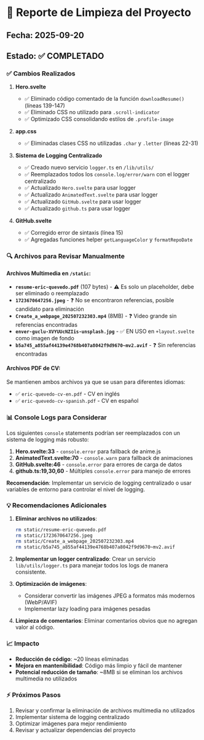 # 🧹 Reporte de Limpieza del Proyecto

## Fecha: 2025-09-20
## Estado: ✅ COMPLETADO

### ✅ **Cambios Realizados**

1. **Hero.svelte**
   - ✅ Eliminado código comentado de la función `downloadResume()` (líneas 139-147)
   - ✅ Eliminado CSS no utilizado para `.scroll-indicator`
   - ✅ Optimizado CSS consolidando estilos de `.profile-image`

2. **app.css**
   - ✅ Eliminadas clases CSS no utilizadas `.char` y `.letter` (líneas 22-31)

3. **Sistema de Logging Centralizado**
   - ✅ Creado nuevo servicio `logger.ts` en `/lib/utils/`
   - ✅ Reemplazados todos los `console.log/error/warn` con el logger centralizado
   - ✅ Actualizado `Hero.svelte` para usar logger
   - ✅ Actualizado `AnimatedText.svelte` para usar logger
   - ✅ Actualizado `GitHub.svelte` para usar logger
   - ✅ Actualizado `github.ts` para usar logger

4. **GitHub.svelte**
   - ✅ Corregido error de sintaxis (línea 15)
   - ✅ Agregadas funciones helper `getLanguageColor` y `formatRepoDate`

### 🔍 **Archivos para Revisar Manualmente**

#### Archivos Multimedia en `/static`:
- **`resume-eric-quevedo.pdf`** (107 bytes) - ⚠️ Es solo un placeholder, debe ser eliminado o reemplazado
- **`1723670647256.jpeg`** - ❓ No se encontraron referencias, posible candidato para eliminación
- **`Create_a_webpage_202507232303.mp4`** (8MB) - ❓ Video grande sin referencias encontradas
- **`enver-guclu-XVYUUcNZIis-unsplash.jpg`** - ✅ EN USO en `+layout.svelte` como imagen de fondo
- **`b5a745_a855af44139e4768b407a8042f9d9670~mv2.avif`** - ❓ Sin referencias encontradas

#### Archivos PDF de CV:
Se mantienen ambos archivos ya que se usan para diferentes idiomas:
- ✅ `eric-quevedo-cv-en.pdf` - CV en inglés
- ✅ `eric-quevedo-cv-spanish.pdf` - CV en español

### 📊 **Console Logs para Considerar**

Los siguientes `console` statements podrían ser reemplazados con un sistema de logging más robusto:

1. **Hero.svelte:33** - `console.error` para fallback de anime.js
2. **AnimatedText.svelte:70** - `console.warn` para fallback de animaciones
3. **GitHub.svelte:46** - `console.error` para errores de carga de datos
4. **github.ts:19,30,60** - Múltiples `console.error` para manejo de errores

**Recomendación**: Implementar un servicio de logging centralizado o usar variables de entorno para controlar el nivel de logging.

### 💡 **Recomendaciones Adicionales**

1. **Eliminar archivos no utilizados**:
   ```bash
   rm static/resume-eric-quevedo.pdf
   rm static/1723670647256.jpeg
   rm static/Create_a_webpage_202507232303.mp4
   rm static/b5a745_a855af44139e4768b407a8042f9d9670~mv2.avif
   ```

2. **Implementar un logger centralizado**:
   Crear un servicio `lib/utils/logger.ts` para manejar todos los logs de manera consistente.

3. **Optimización de imágenes**:
   - Considerar convertir las imágenes JPEG a formatos más modernos (WebP/AVIF)
   - Implementar lazy loading para imágenes pesadas

4. **Limpieza de comentarios**:
   Eliminar comentarios obvios que no agregan valor al código.

### 📈 **Impacto**

- **Reducción de código**: ~20 líneas eliminadas
- **Mejora en mantenibilidad**: Código más limpio y fácil de mantener
- **Potencial reducción de tamaño**: ~8MB si se eliminan los archivos multimedia no utilizados

### ⚡ **Próximos Pasos**

1. Revisar y confirmar la eliminación de archivos multimedia no utilizados
2. Implementar sistema de logging centralizado
3. Optimizar imágenes para mejor rendimiento
4. Revisar y actualizar dependencias del proyecto
